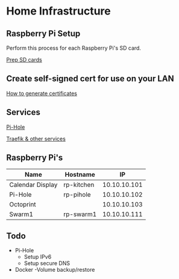 # Home Infrastructure


## Raspberry Pi Setup

Perform this process for each Raspberry Pi's SD card.

[Prep SD cards](/docs/prep-sd-cards.md)


## Create self-signed cert for use on your LAN

[How to generate certificates](/docs/certs.md)


## Services

[Pi-Hole](/pi-hole/README.md)

[Traefik & other services](/traefik/README.md)


## Raspberry Pi's

| Name | Hostname | IP |
|-|-|-|
| Calendar Display | rp-kitchen | 10.10.10.101 |
| Pi-Hole | rp-pihole | 10.10.10.102 |
| Octoprint | | 10.10.10.103 |
| Swarm1 | rp-swarm1 | 10.10.10.111 |


## Todo

- Pi-Hole
    - Setup IPv6
    - Setup secure DNS
- Docker
    -Volume backup/restore